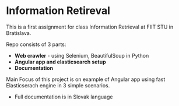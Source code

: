 # Information  Retireval

This is a first assignment for class Information Retrieval at FIIT STU in Bratislava.

Repo consists of 3 parts:
- **Web crawler** - using Selenium, BeautifulSoup in Python
- **Angular app and elasticsearch setup**
- **Documentation**

Main Focus of this project is on example of Angular app using fast Elasticserach engine in 3 simple scenarios.

* Full documentation is in Slovak language